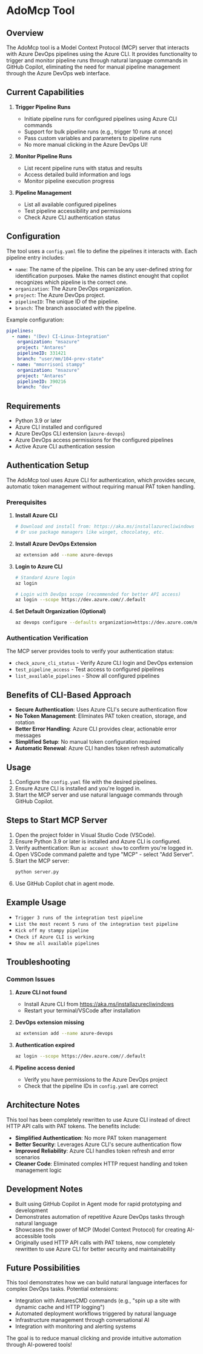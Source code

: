 # AdoMcp Tool

## Overview
The AdoMcp tool is a Model Context Protocol (MCP) server that interacts with Azure DevOps pipelines using the Azure CLI. It provides functionality to trigger and monitor pipeline runs through natural language commands in GitHub Copilot, eliminating the need for manual pipeline management through the Azure DevOps web interface.

## Current Capabilities

1. **Trigger Pipeline Runs**
   - Initiate pipeline runs for configured pipelines using Azure CLI commands
   - Support for bulk pipeline runs (e.g., trigger 10 runs at once)
   - Pass custom variables and parameters to pipeline runs
   - No more manual clicking in the Azure DevOps UI!

2. **Monitor Pipeline Runs**
   - List recent pipeline runs with status and results
   - Access detailed build information and logs
   - Monitor pipeline execution progress

3. **Pipeline Management**
   - List all available configured pipelines
   - Test pipeline accessibility and permissions
   - Check Azure CLI authentication status

## Configuration
The tool uses a `config.yaml` file to define the pipelines it interacts with. Each pipeline entry includes:
- `name`: The name of the pipeline. This can be any user-defined string for identification purposes. Make the names distinct enought that copilot recognizes which pipeline is the correct one.
- `organization`: The Azure DevOps organization.
- `project`: The Azure DevOps project.
- `pipelineID`: The unique ID of the pipeline.
- `branch`: The branch associated with the pipeline.

Example configuration:
```yaml
pipelines:
  - name: "(Dev) CI-Linux-Integration"
    organization: "msazure"
    project: "Antares"
    pipelineID: 331421
    branch: "user/mm/104-prev-state"
  - name: "mmorrison1 stampy"
    organization: "msazure"
    project: "Antares"
    pipelineID: 390216
    branch: "dev"
```

## Requirements
- Python 3.9 or later
- Azure CLI installed and configured
- Azure DevOps CLI extension (`azure-devops`)
- Azure DevOps access permissions for the configured pipelines
- Active Azure CLI authentication session

## Authentication Setup

The AdoMcp tool uses Azure CLI for authentication, which provides secure, automatic token management without requiring manual PAT token handling.

### Prerequisites

1. **Install Azure CLI**
   ```bash
   # Download and install from: https://aka.ms/installazurecliwindows
   # Or use package managers like winget, chocolatey, etc.
   ```

2. **Install Azure DevOps Extension**
   ```bash
   az extension add --name azure-devops
   ```

3. **Login to Azure CLI**
   ```bash
   # Standard Azure login
   az login
   
   # Login with DevOps scope (recommended for better API access)
   az login --scope https://dev.azure.com//.default
   ```

4. **Set Default Organization (Optional)**
   ```bash
   az devops configure --defaults organization=https://dev.azure.com/msazure
   ```

### Authentication Verification

The MCP server provides tools to verify your authentication status:
- `check_azure_cli_status` - Verify Azure CLI login and DevOps extension
- `test_pipeline_access` - Test access to configured pipelines
- `list_available_pipelines` - Show all configured pipelines

## Benefits of CLI-Based Approach

- **Secure Authentication**: Uses Azure CLI's secure authentication flow
- **No Token Management**: Eliminates PAT token creation, storage, and rotation
- **Better Error Handling**: Azure CLI provides clear, actionable error messages
- **Simplified Setup**: No manual token configuration required
- **Automatic Renewal**: Azure CLI handles token refresh automatically

## Usage
1. Configure the `config.yaml` file with the desired pipelines.
2. Ensure Azure CLI is installed and you're logged in.
3. Start the MCP server and use natural language commands through GitHub Copilot.

## Steps to Start MCP Server
1. Open the project folder in Visual Studio Code (VSCode).
2. Ensure Python 3.9 or later is installed and Azure CLI is configured.
3. Verify authentication: Run `az account show` to confirm you're logged in.
4. Open VSCode command palette and type "MCP" - select "Add Server".
5. Start the MCP server:
   ```bash
   python server.py
   ```
6. Use GitHub Copilot chat in agent mode.

## Example Usage
* `Trigger 3 runs of the integration test pipeline` 
* `List the most recent 5 runs of the integration test pipeline`
* `Kick off my stampy pipeline`
* `Check if Azure CLI is working`
* `Show me all available pipelines`

## Troubleshooting

### Common Issues

1. **Azure CLI not found**
   - Install Azure CLI from https://aka.ms/installazurecliwindows
   - Restart your terminal/VSCode after installation

2. **DevOps extension missing**
   ```bash
   az extension add --name azure-devops
   ```

3. **Authentication expired**
   ```bash
   az login --scope https://dev.azure.com//.default
   ```

4. **Pipeline access denied**
   - Verify you have permissions to the Azure DevOps project
   - Check that the pipeline IDs in `config.yaml` are correct

## Architecture Notes

This tool has been completely rewritten to use Azure CLI instead of direct HTTP API calls with PAT tokens. The benefits include:

- **Simplified Authentication**: No more PAT token management
- **Better Security**: Leverages Azure CLI's secure authentication flow  
- **Improved Reliability**: Azure CLI handles token refresh and error scenarios
- **Cleaner Code**: Eliminated complex HTTP request handling and token management logic


## Development Notes

* Built using GitHub Copilot in Agent mode for rapid prototyping and development
* Demonstrates automation of repetitive Azure DevOps tasks through natural language
* Showcases the power of MCP (Model Context Protocol) for creating AI-accessible tools
* Originally used HTTP API calls with PAT tokens, now completely rewritten to use Azure CLI for better security and maintainability

## Future Possibilities

This tool demonstrates how we can build natural language interfaces for complex DevOps tasks. Potential extensions:

- Integration with AntaresCMD commands (e.g., "spin up a site with dynamic cache and HTTP logging")
- Automated deployment workflows triggered by natural language
- Infrastructure management through conversational AI
- Integration with monitoring and alerting systems

The goal is to reduce manual clicking and provide intuitive automation through AI-powered tools!